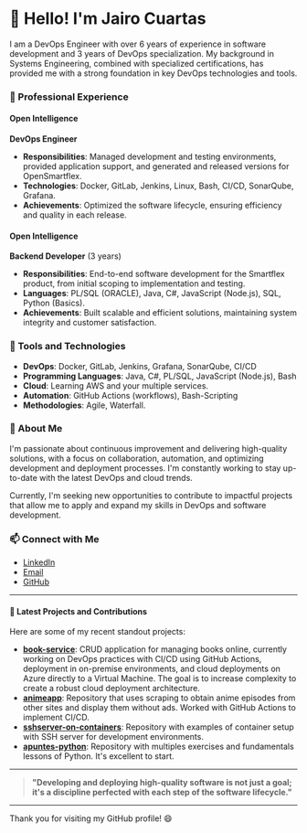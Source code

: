 # 👋 Hello! I'm Jairo Cuartas

I am a DevOps Engineer with over 6 years of experience in software development and 3 years of DevOps specialization. My background in Systems Engineering, combined with specialized certifications, has provided me with a strong foundation in key DevOps technologies and tools.

### 💼 Professional Experience
#### Open Intelligence
**DevOps Engineer**

- **Responsibilities**: Managed development and testing environments, provided application support, and generated and released versions for OpenSmartflex.
- **Technologies**: Docker, GitLab, Jenkins, Linux, Bash, CI/CD, SonarQube, Grafana.
- **Achievements**: Optimized the software lifecycle, ensuring efficiency and quality in each release.

#### Open Intelligence  
**Backend Developer** (3 years)

- **Responsibilities**: End-to-end software development for the Smartflex product, from initial scoping to implementation and testing.
- **Languages**: PL/SQL (ORACLE), Java, C#, JavaScript (Node.js), SQL, Python (Basics).
- **Achievements**: Built scalable and efficient solutions, maintaining system integrity and customer satisfaction.

### 🔧 Tools and Technologies
- **DevOps**: Docker, GitLab, Jenkins, Grafana, SonarQube, CI/CD
- **Programming Languages**: Java, C#, PL/SQL, JavaScript (Node.js), Bash
- **Cloud**: Learning AWS and your multiple services.
- **Automation**: GitHub Actions (workflows), Bash-Scripting
- **Methodologies**: Agile, Waterfall.

### 🚀 About Me
I'm passionate about continuous improvement and delivering high-quality solutions, with a focus on collaboration, automation, and optimizing development and deployment processes. I'm constantly working to stay up-to-date with the latest DevOps and cloud trends. 

Currently, I'm seeking new opportunities to contribute to impactful projects that allow me to apply and expand my skills in DevOps and software development.

### 📫 Connect with Me
- [LinkedIn](https://www.linkedin.com/in/jairo-cuartas)
- [Email](mailto:jairo.cuartas18@gmail.com)
- [GitHub](https://github.com/jacs4210)

---

#### 🚀 Latest Projects and Contributions
Here are some of my recent standout projects:

- **[book-service](#)**: CRUD application for managing books online, currently working on DevOps practices with CI/CD using GitHub Actions, deployment in on-premise environments, and cloud deployments on Azure directly to a Virtual Machine. The goal is to increase complexity to create a robust cloud deployment architecture.
- **[animeapp](#)**: Repository that uses scraping to obtain anime episodes from other sites and display them without ads. Worked with GitHub Actions to implement CI/CD.
- **[sshserver-on-containers](#)**: Repository with examples of container setup with SSH server for development environments.
- **[apuntes-python](#)**: Repository with multiples exercises and fundamentals lessons of Python. It's excellent to start.

---

> **"Developing and deploying high-quality software is not just a goal; it's a discipline perfected with each step of the software lifecycle."** 

---

Thank you for visiting my GitHub profile! 😄
